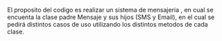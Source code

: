 El proposito del codigo es realizar un sistema de mensajeria , en cual se encuenta la clase padre Mensaje y sus hijos (SMS y Email), en el cual se pedirá distintos casos de uso utilizando los distintos metodos de cada clase.
